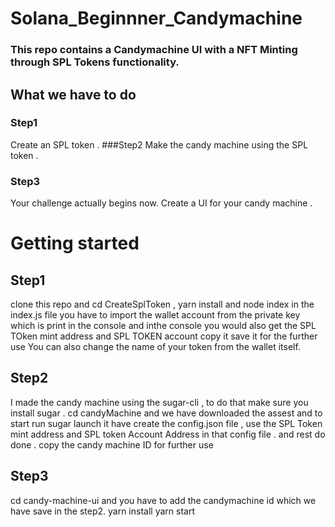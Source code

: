 # Solana_Beginnner_Candymachine
### This repo contains a Candymachine UI with a NFT Minting through SPL Tokens functionality.
## What we have to do 
### Step1
Create an SPL token .
###Step2
Make the candy machine using the SPL token .
### Step3
Your challenge actually begins now. Create a UI for your candy machine .
# Getting started 
## Step1
clone this repo and cd  CreateSplToken  , yarn install and node index 
in the index.js file you have to import the wallet account from the private key which is print in the console
and inthe console you would also get the SPL TOken mint address and SPL TOKEN account copy it save it for the further use 
You can also change the name of your token from the wallet itself.
## Step2 
I made the candy machine using the sugar-cli , to do that make sure you install sugar
. cd candyMachine and we have downloaded the assest and to start run sugar launch it have create the config.json file , 
use the SPL Token mint address and SPL token Account Address in that config file . and rest do done . copy the candy machine ID for further use 
## Step3
cd candy-machine-ui and  you have to add the candymachine id  which we have save in the step2.
yarn install 
yarn start 

